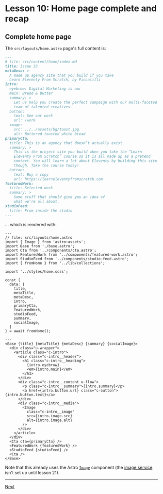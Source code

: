 # Lesson 10: Home page complete and recap

## Complete home page

The `src/layouts/home.astro` page's full content is:

```markdown
---
# file: src/content/home/index.md
title: Issue 33
metaDesc: >
  A made up agency site that you build if you take 
  Learn Eleventy From Scratch, by Piccalilli
intro:
  eyebrow: Digital Marketing is our
  main: Bread & Butter
  summary: >
    Let us help you create the perfect campaign with our multi-faceted
    team of talented creatives.
  button:
    text: See our work
    url: /work
  image:
    src: ../../assets/bg/toast.jpg
    alt: Buttered toasted white bread
primaryCta:
  title: This is an agency that doesn’t actually exist
  summary: >
    This is the project site you build when you take the “Learn 
    Eleventy From Scratch” course so it is all made up as a pretend
    context. You will learn a lot about Eleventy by building this site
    though. Take the course today!
  button:
    text: Buy a copy
    url: https://learneleventyfromscratch.com
featuredWork:
  title: Selected work
  summary: >
    Some stuff that should give you an idea of 
    what we're all about.
studioFeed:
  title: From inside the studio
---
```

… which is rendered with:

```Astro
---
// file: src/layouts/home.astro
import { Image } from 'astro:assets';
import Base from './base.astro';
import Cta from '../components/cta.astro';
import FeaturedWork from '../components/featured-work.astro';
import StudioFeed from '../components/studio-feed.astro';
import { fromHome } from '../lib/collections';

import '../styles/home.scss';

const {
  data: {
    title,
    metaTitle,
    metaDesc,
    intro,
    primaryCta,
    featuredWork,
    studioFeed,
    summary,
    socialImage,
  }
} = await fromHome();

---
<Base {title} {metaTitle} {metaDesc} {summary} {socialImage}>
  <div class="u-wrapper">
    <article class="c-intro">
      <div class="c-intro__header">
        <h1 class="c-intro__heading">
          {intro.eyebrow}
          <em>{intro.main}</em>
        </h1>
      </div>
      <div class="c-intro__content u-flow">
        <p class="c-intro__summary">{intro.summary}</p>
        <a href={intro.button.url} class="c-button">{intro.button.text}</a>
      </div>
      <div class="c-intro__media">
        <Image
          class="c-intro__image"
          src={intro.image.src}
          alt={intro.image.alt}
        />
      </div>
    </article>
  </div>
  <Cta cta={primaryCta} />
  <FeaturedWork {featuredWork} />
  <StudioFeed {studioFeed} />
  <Cta />
</Base>
```

Note that this already uses the Astro [`Image`](https://docs.astro.build/en/guides/images/#image--astroassets) component (the [image service](https://docs.astro.build/en/reference/image-service-reference/#what-is-an-image-service) isn't set up until lesson 21).

---

[Next](file:///home/wheatley/sbox/astro/astro-scratch/README.md#lesson-11-blog-feeds-tags-and-pagination)
